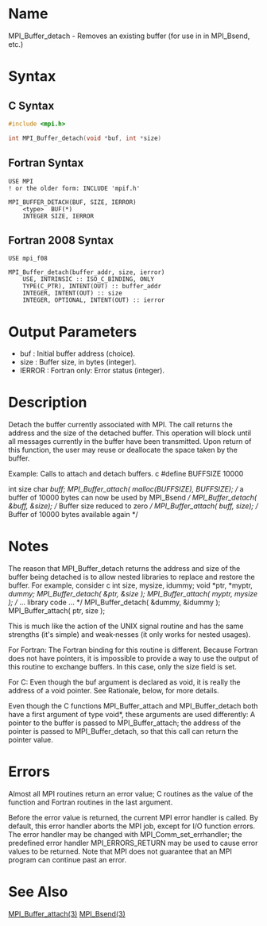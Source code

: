 # Name

MPI_Buffer_detach - Removes an existing buffer (for use in
in MPI_Bsend, etc.)

# Syntax

## C Syntax

```C
#include <mpi.h>

int MPI_Buffer_detach(void *buf, int *size)
```


## Fortran Syntax

```Fortran
USE MPI
! or the older form: INCLUDE 'mpif.h'

MPI_BUFFER_DETACH(BUF, SIZE, IERROR)
	<type>	BUF(*)
	INTEGER	SIZE, IERROR
```


## Fortran 2008 Syntax
 
```Fortran
USE mpi_f08

MPI_Buffer_detach(buffer_addr, size, ierror)
	USE, INTRINSIC :: ISO_C_BINDING, ONLY
	TYPE(C_PTR), INTENT(OUT) :: buffer_addr
	INTEGER, INTENT(OUT) :: size
	INTEGER, OPTIONAL, INTENT(OUT) :: ierror
```


# Output Parameters

* buf : Initial buffer address (choice).
* size : Buffer size, in bytes (integer).
* IERROR : Fortran only: Error status (integer).

# Description

Detach the buffer currently associated with MPI. The call returns the
address and the size of the detached buffer. This operation will block
until all messages currently in the buffer have been transmitted. Upon
return of this function, the user may reuse or deallocate the space
taken by the buffer.

Example: Calls to attach and detach buffers.
c
#define BUFFSIZE 10000

int size
char *buff;
MPI_Buffer_attach( malloc(BUFFSIZE), BUFFSIZE);
/* a buffer of 10000 bytes can now be used by MPI_Bsend */
MPI_Buffer_detach( &buff, &size);
/* Buffer size reduced to zero */
MPI_Buffer_attach( buff, size);
/* Buffer of 10000 bytes available again */


# Notes
The  reason  that  MPI_Buffer_detach  returns the address and size of
the buffer being detached is to allow nested libraries to replace and
restore the buffer. For example, consider
c
int size, mysize, idummy;
void *ptr, *myptr, *dummy;
MPI_Buffer_detach( &ptr, &size );
MPI_Buffer_attach( myptr, mysize );
/*
... library code ...
*/
MPI_Buffer_detach( &dummy, &idummy );
MPI_Buffer_attach( ptr, size );

This is much like the action of the UNIX signal routine and has the
same strengths (it's simple) and  weak‐nesses (it only works for
nested usages).

For Fortran: The Fortran binding for this routine is different.
Because Fortran does not have pointers, it is impossible to provide
a way to use the output of this routine to exchange buffers. In this
case, only the size field is set.

For C: Even though the buf argument is declared as void, it is really
the address of a void pointer. See Rationale, below, for more details.

Even though the C functions MPI_Buffer_attach and MPI_Buffer_detach
both have  a  first  argument  of  type void*,  these  arguments are
used differently: A pointer to the buffer is passed to MPI_Buffer_attach;
the address of the pointer is passed to MPI_Buffer_detach, so that this
call can return the pointer value.

# Errors

Almost all MPI routines return an error value; C routines as the value
of the function and Fortran routines in the last argument.

Before the error value is returned, the current MPI error handler is
called. By default, this error handler aborts the MPI job, except for
I/O function errors. The error handler may be changed with
MPI_Comm_set_errhandler; the predefined error handler MPI_ERRORS_RETURN
may be used to cause error values to be returned. Note that MPI does not
guarantee that an MPI program can continue past an error.


# See Also

[MPI_Buffer_attach(3)](MPI_Buffer_attach.html)
[MPI_Bsend(3)](MPI_Bsend.html)
